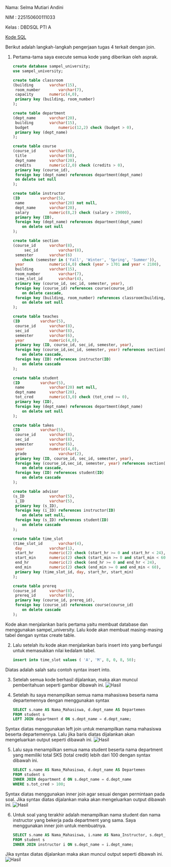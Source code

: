 Nama: Selma Mutiari Andini

NIM : 225150600111033

Kelas : DBDSQL PTI A

[Kode SQL](./Tugas4.sql)

Berikut adalah langkah-langkah pengerjaan tugas 4 terkait dengan join.

1. Pertama-tama saya execute semua kode yang diberikan oleh asprak. 
    ```sql
    create database sampel_university;
    use sampel_university;
    
    create table classroom
	(building		varchar(15),
	 room_number		varchar(7),
	 capacity		numeric(4,0),
	 primary key (building, room_number)
	);
    
    create table department
	(dept_name		varchar(20), 
	 building		varchar(15), 
	 budget		        numeric(12,2) check (budget > 0),
	 primary key (dept_name)
	);
    
    create table course
	(course_id		varchar(8), 
	 title			varchar(50), 
	 dept_name		varchar(20),
	 credits		numeric(2,0) check (credits > 0),
	 primary key (course_id),
	 foreign key (dept_name) references department(dept_name)
     on delete set null
	);
    
    create table instructor
	(ID			varchar(5), 
	 name			varchar(20) not null, 
	 dept_name		varchar(20), 
	 salary			numeric(8,2) check (salary > 29000),
	 primary key (ID),
	 foreign key (dept_name) references department(dept_name)
		on delete set null
	);
    
    create table section
	(course_id		varchar(8), 
         sec_id			varchar(8),
	 semester		varchar(6)
		check (semester in ('Fall', 'Winter', 'Spring', 'Summer')), 
	 year			numeric(4,0) check (year > 1701 and year < 2100), 
	 building		varchar(15),
	 room_number		varchar(7),
	 time_slot_id		varchar(4),
	 primary key (course_id, sec_id, semester, year),
	 foreign key (course_id) references course(course_id)
		on delete cascade,
	 foreign key (building, room_number) references classroom(building, room_number)
		on delete set null
	);
    
    create table teaches
	(ID			varchar(5), 
	 course_id		varchar(8),
	 sec_id			varchar(8), 
	 semester		varchar(6),
	 year			numeric(4,0),
	 primary key (ID, course_id, sec_id, semester, year),
	 foreign key (course_id,sec_id, semester, year) references section(course_id,sec_id, semester, year)
		on delete cascade,
	 foreign key (ID) references instructor(ID)
		on delete cascade
	);
    
    create table student
	(ID			varchar(5), 
	 name			varchar(20) not null, 
	 dept_name		varchar(20), 
	 tot_cred		numeric(3,0) check (tot_cred >= 0),
	 primary key (ID),
	 foreign key (dept_name) references department(dept_name)
		on delete set null
	);
    
    create table takes
	(ID			varchar(5), 
	 course_id		varchar(8),
	 sec_id			varchar(8), 
	 semester		varchar(6),
	 year			numeric(4,0),
	 grade		        varchar(2),
	 primary key (ID, course_id, sec_id, semester, year),
	 foreign key (course_id,sec_id, semester, year) references section(course_id,sec_id, semester, year)
		on delete cascade,
	 foreign key (ID) references student(ID)
		on delete cascade
	);
    
    create table advisor
	(s_ID			varchar(5),
	 i_ID			varchar(5),
	 primary key (s_ID),
	 foreign key (i_ID) references instructor(ID)
		on delete set null,
	 foreign key (s_ID) references student(ID)
		on delete cascade
	);
    
    create table time_slot
	(time_slot_id		varchar(4),
	 day			varchar(1),
	 start_hr		numeric(2) check (start_hr >= 0 and start_hr < 24),
	 start_min		numeric(2) check (start_min >= 0 and start_min < 60),
	 end_hr			numeric(2) check (end_hr >= 0 and end_hr < 24),
	 end_min		numeric(2) check (end_min >= 0 and end_min < 60),
	 primary key (time_slot_id, day, start_hr, start_min)
	);
    
    create table prereq
	(course_id		varchar(8), 
	 prereq_id		varchar(8),
	 primary key (course_id, prereq_id),
	 foreign key (course_id) references course(course_id)
		on delete cascade
	);

Kode akan menjalankan baris pertama yaitu membuat database dan menggunakan sampel_university. Lalu kode akan membuat masing-masing tabel dengan syntax create table.
   
2. Lalu setelah itu kode akan menjalankan baris insert into yang berfungsi untuk memasukkan nilai kedalam tabel.
   ```sql
   insert into time_slot values ( 'A', 'M', 8, 0, 8, 50);

 Diatas adalah salah satu contoh syntax insert into.

3. Setelah semua kode berhasil dijalankan, maka akan muncul pemberitahuan seperti gambar dibawah ini.
![Hasil](./SS/Screenshot1.png)

4. Setelah itu saya menampilkan semua nama mahasiswa beserta nama departemennya dengan menggunakan syntax
     ```sql
     SELECT s.name AS Nama_Mahasiswa, d.dept_name AS Departemen
     FROM student s
     LEFT JOIN department d ON s.dept_name = d.dept_name;
 
 Syntax diatas menggunakan left join untuk menampilkan nama mahasiswa beserta departemennya. Lalu jika baris diatas dijalankan akan mengeluarkan output seperti dibawah ini.
 ![Hasil](./SS/Screenshot2.png)

5. Lalu saya menampilkan semua nama student beserta nama department yang memiliki total SKS (total credit) lebih dari 100 dengan syntax dibawah ini.
     ```sql
     SELECT s.name AS Nama_Mahasiswa, d.dept_name AS Departemen
     FROM student s
     INNER JOIN department d ON s.dept_name = d.dept_name
     WHERE s.tot_cred > 100;
Syntax diatas menggunakan inner join agar sesuai dengan permintaan pada soal. Jika syntax diatas dijalankan  maka akan mengeluarkan output dibawah ini.
![Hasil](./SS/Screenshot3.png)

6. Untuk soal yang terakhir adalah menampilkan nama student dan nama instructor yang bekerja pada department yang sama. Saya menggunakan inner join untuk membuatnya.
     ```sql
     SELECT s.name AS Nama_Mahasiswa, i.name AS Nama_Instructor, s.dept_name AS Departemen
     FROM student s
     INNER JOIN instructor i ON s.dept_name = i.dept_name;
Jika syntax diatas dijalankan maka akan muncul output seperti dibawah ini.
![Hasil](./SS/Screenshot4.png)
